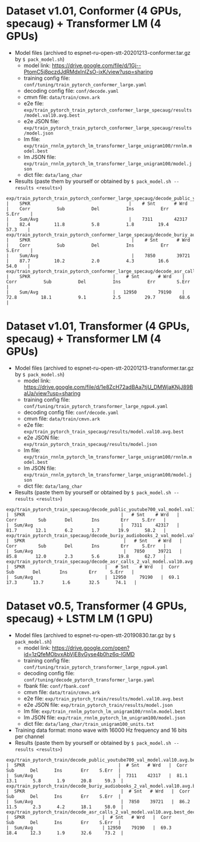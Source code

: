 # Dataset v1.01, Conformer (4 GPUs, specaug) + Transformer LM (4 GPUs)

  - Model files (archived to espnet-ru-open-stt-20201213-conformer.tar.gz by `$ pack_model.sh`)
    - model link: https://drive.google.com/file/d/1Gj--PtomC5j8pczdJdRMdxInIZsO-jxK/view?usp=sharing
    - training config file: `conf/tuning/train_pytorch_conformer_large.yaml`
    - decoding config file: `conf/decode.yaml`
    - cmvn file: `data/train/cmvn.ark`
    - e2e file: `exp/train_pytorch_train_pytorch_conformer_large_specaug/results/model.val10.avg.best`
    - e2e JSON file: `exp/train_pytorch_train_pytorch_conformer_large_specaug/results/model.json`
    - lm file: `exp/train_rnnlm_pytorch_lm_transformer_large_unigram100/rnnlm.model.best`
    - lm JSON file: `exp/train_rnnlm_pytorch_lm_transformer_large_unigram100/model.json`
    - dict file: `data/lang_char`
  - Results (paste them by yourself or obtained by `$ pack_model.sh --results <results>`)
```
exp/train_pytorch_train_pytorch_conformer_large_specaug/decode_public_youtube700_val_model.val10.avg.best_decode_rnnlm.model.best/result.wrd.txt
|    SPKR                                     |    # Snt       # Wrd    |    Corr          Sub          Del          Ins          Err        S.Err    |
|    Sum/Avg                                  |    7311        42317    |    82.4         11.8          5.8          1.8         19.4         57.3    |
exp/train_pytorch_train_pytorch_conformer_large_specaug/decode_buriy_audiobooks_2_val_model.val10.avg.best_decode_rnnlm.model.best/result.wrd.txt
|    SPKR                                      |    # Snt       # Wrd    |    Corr          Sub          Del          Ins          Err        S.Err    |
|    Sum/Avg                                   |    7850        39721    |    87.7         10.2          2.0          4.3         16.6         54.0    |
exp/train_pytorch_train_pytorch_conformer_large_specaug/decode_asr_calls_2_val_model.val10.avg.best_decode_rnnlm.model.best/result.wrd.txt
|    SPKR                               |    # Snt       # Wrd    |    Corr          Sub          Del          Ins          Err        S.Err    |
|    Sum/Avg                            |   12950        79190    |    72.8         18.1          9.1          2.5         29.7         68.6    |
```

# Dataset v1.01, Transformer (4 GPUs, specaug) + Transformer LM (4 GPUs)

  - Model files (archived to espnet-ru-open-stt-20201213-transformer.tar.gz by `$ pack_model.sh`)
    - model link: https://drive.google.com/file/d/1e8ZcH72adBAa7tjU_DMWjaKNjJ89BaUa/view?usp=sharing
    - training config file: `conf/tuning/train_pytorch_transformer_large_ngpu4.yaml`
    - decoding config file: `conf/decode.yaml`
    - cmvn file: `data/train/cmvn.ark`
    - e2e file: `exp/train_pytorch_train_specaug/results/model.val10.avg.best`
    - e2e JSON file: `exp/train_pytorch_train_specaug/results/model.json`
    - lm file: `exp/train_rnnlm_pytorch_lm_transformer_large_unigram100/rnnlm.model.best`
    - lm JSON file: `exp/train_rnnlm_pytorch_lm_transformer_large_unigram100/model.json`
    - dict file: `data/lang_char`
  - Results (paste them by yourself or obtained by `$ pack_model.sh --results <results>`)
```
exp/train_pytorch_train_specaug/decode_public_youtube700_val_model.val10.avg.best_decode_rnnlm.model.best/result.wrd.txt
|  SPKR                                    |   # Snt    # Wrd   |  Corr        Sub       Del       Ins        Err     S.Err   |
|  Sum/Avg                                 |   7311     42317   |  81.7       12.1       6.2       1.7       19.9      58.2   |
exp/train_pytorch_train_specaug/decode_buriy_audiobooks_2_val_model.val10.avg.best_decode_rnnlm.model.best/result.wrd.txt
|  SPKR                                     |   # Snt    # Wrd   |  Corr        Sub       Del       Ins        Err     S.Err   |
|  Sum/Avg                                  |   7850     39721   |  85.8       12.0       2.3       5.6       19.8      62.7   |
exp/train_pytorch_train_specaug/decode_asr_calls_2_val_model.val10.avg.best_decode_rnnlm.model.best/result.wrd.txt
|  SPKR                              |   # Snt    # Wrd   |  Corr        Sub       Del       Ins        Err     S.Err   |
|  Sum/Avg                           |  12950     79190   |  69.1       17.3      13.7       1.6       32.5      74.1   |
```

# Dataset v0.5, Transformer (4 GPUs, specaug) + LSTM LM (1 GPU)

  - Model files (archived to espnet-ru-open-stt-20190830.tar.gz by `$ pack_model.sh`)
    - model link: https://drive.google.com/open?id=1zQfeMObvxAbVjE8vGyse4b0hz6q-lGMD
    - training config file: `conf/tuning/train_pytorch_transformer_large_ngpu4.yaml`
    - decoding config file: `conf/tuning/decode_pytorch_transformer_large.yaml`
    - fbank file: `conf/fbank.conf`
    - cmvn file: `data/train/cmvn.ark`
    - e2e file: `exp/train_pytorch_train/results/model.val10.avg.best`
    - e2e JSON file: `exp/train_pytorch_train/results/model.json`
    - lm file: `exp/train_rnnlm_pytorch_lm_unigram100/rnnlm.model.best`
    - lm JSON file: `exp/train_rnnlm_pytorch_lm_unigram100/model.json`
    - dict file: `data/lang_char/train_unigram100_units.txt`
  - Training data format: mono wave with 16000 Hz frequency and 16 bits per channel
  - Results (paste them by yourself or obtained by `$ pack_model.sh --results <results>`)
```
exp/train_pytorch_train/decode_public_youtube700_val_model.val10.avg.best_decode_rnnlm.model.best/result.wrd.txt
|  SPKR                                   |  # Snt   # Wrd   |  Corr      Sub      Del      Ins       Err    S.Err  |
|  Sum/Avg                                |  7311    42317   |  81.1     13.1      5.8      1.9      20.8     59.3  |
exp/train_pytorch_train/decode_buriy_audiobooks_2_val_model.val10.avg.best_decode_rnnlm.model.best/result.wrd.txt
|  SPKR                                    |  # Snt   # Wrd   |  Corr      Sub      Del      Ins       Err    S.Err  |
|  Sum/Avg                                 |  7850    39721   |  86.2     11.5      2.3      4.2      18.1     58.0  |
exp/train_pytorch_train/decode_asr_calls_2_val_model.val10.avg.best_decode_rnnlm.model.best/result.wrd.txt
|  SPKR                             |  # Snt   # Wrd   |  Corr      Sub      Del      Ins       Err    S.Err  |
|  Sum/Avg                          | 12950    79190   |  69.3     18.4     12.3      1.9      32.6     73.2  |
```
